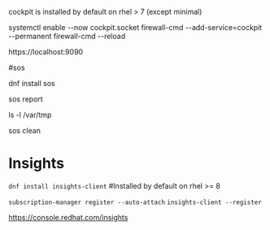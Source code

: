 cockpit is installed by default on rhel > 7 (except minimal)

systemctl enable --now cockpit.socket
firewall-cmd --add-service=cockpit --permanent
firewall-cmd --reload

https://localhost:9090


#sos

dnf install sos

sos report

ls -l /var/tmp

sos clean


# Insights

`dnf install insights-client` #Installed by default on rhel >= 8

`subscription-manager register --auto-attach`
`insights-client --register`

https://console.redhat.com/insights